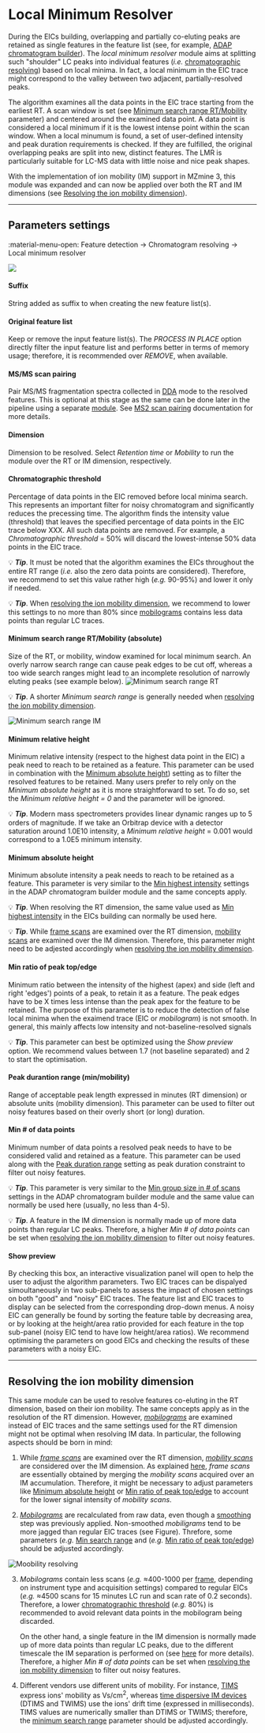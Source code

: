 # **Local Minimum Resolver**

During the EICs building, overlapping and partially co-eluting peaks are retained as single features in the feature list (see, for example, [ADAP chromatogram builder](../featdet_adap_chromatogram_builder/adap-chromatogram-builder.md)). The _local minimum resolver_ module aims at splitting such "shoulder" LC peaks into individual features (_i.e._ [chromatographic resolving](../../terminology/general-terminology.md#chromatographic-resolving)) based on local minima. In fact, a local minimum in the EIC trace might correspond to the valley between two adjacent, partially-resolved peaks.

The algorithm examines all the data points in the EIC trace starting from the earliest RT. A scan window is set (see [Minimum search range RT/Mobility](#minimum-search-range-rtmobility-absolute) parameter) and centered around the examined data point. A data point is considered a local minimum if it is the lowest intense point within the scan window. When a local minumum is found, a set of user-defined intensity and peak duration requirements is checked. If they are fulfilled, the original overlapping peaks are split into new, distinct features. The LMR is particularly suitable for LC-MS data with little noise and nice peak shapes.

With the implementation of ion mobility (IM) support in MZmine 3, this module was expanded and can now be applied over both the RT and IM dimensions (see [Resolving the ion mobility dimension](#resolving-the-ion-mobility-dimension)).

---
## **Parameters settings**
:material-menu-open: Feature detection → Chromatogram resolving → Local minimum resolver

![](local-minimum-resolver.png)

#### **Suffix**
String added as suffix to when creating the new feature list(s).

#### **Original feature list**
Keep or remove the input feature list(s). The _PROCESS IN PLACE_ option directly filter the input feature list and performs better in terms of memory usage; therefore, it is recommended over _REMOVE_, when available.

#### **MS/MS scan pairing**
Pair MS/MS fragmentation spectra collected in [DDA](../../terminology/general-terminology.md#data-dependent-acqusition-mode) mode to the resolved features. This is optional at this stage as the same can be done later in the pipeline using a separate [module](../featdet_ms2_scan_pairing/ms2_scan_pairing.md). See [MS2 scan pairing](../featdet_ms2_scan_pairing/ms2_scan_pairing.md) documentation for more details.

#### **Dimension**
Dimension to be resolved. Select _Retention time_ or _Mobility_ to run the module over the RT or IM dimension, respectively.

#### **Chromatographic threshold**
Percentage of data points in the EIC removed before local minima search. This represents an important filter for noisy chromatogram and significantly reduces the precessing time. 
The algorithm finds the intensity value (threshold) that leaves the specified percentage of data points in the EIC trace below XXX. All such data points are removed. For example, a _Chromatographic threshold_ = 50% will discard the lowest-intense 50% data points in the EIC trace.

💡 **_Tip_**. It must be noted that the algorithm examines the EICs throughout the entire RT range (_i.e._ also the zero data points are considered). Therefore, we recommend to set this value rather high (_e.g._ 90-95%) and lower it only if needed.

💡 **_Tip_**. When [resolving the ion mobility dimension](#resolving-the-ion-mobility-dimension), we recommend to lower this settings to no more than 80% since [mobilograms](../../terminology/ion-mobility-terminology.md#mobilograms) contains less data points than regular LC traces.

#### **Minimum search range RT/Mobility (absolute)**
Size of the RT, or mobility, window examined for local minimum search. An overly narrow search range can cause peak edges to be cut off, whereas a too wide search ranges might lead to an incomplete resolution of narrowly eluting peaks (see example below).
![Minimum search range RT](min-search-range-rt.png)

💡 **_Tip_**. A shorter _Minimum search range_ is generally needed when [resolving the ion mobility dimension](#resolving-the-ion-mobility-dimension).

![Minimum search range IM](min-search-range-im.png)

#### **Minimum relative height**
Minimum relative intensity (respect to the highest data point in the EIC) a peak need to reach to be retained as a feature. This parameter can be used in combination with the [Minimum absolute height](#minimum-absolute-height)) setting as to filter the resolved features to be retained. Many users prefer to rely only on the _Minimum absolute height_ as it is more straightforward to set. To do so, set the _Minimum relative height = 0_ and the parameter will be ignored. 

💡 **_Tip_**. Modern mass spectrometers provides linear dynamic ranges up to 5 orders of magnitude. If we take an Orbitrap device with a detector saturation around 1.0E10 intensity, a _Minimum relative height_ = 0.001 would correspond to a 1.0E5 minimum intensity.

#### **Minimum absolute height**
Minimum absolute intensity a peak needs to reach to be retained as a feature. This parameter is very similar to the [Min highest intensity](../featdet_adap_chromatogram_builder/adap-chromatogram-builder.md#min-highest-intensity) settings in the ADAP chromatogram builder module and the same concepts apply.

💡 **_Tip_**. When resolving the RT dimension, the same value used as [Min highest intensity](../featdet_adap_chromatogram_builder/adap-chromatogram-builder.md#min-highest-intensity) in the EICs building can normally be used here.

💡 **_Tip_**. While [frame scans](../../terminology/ion-mobility-terminology.md#accumulations-mobility-scans-and-frames) are examined over the RT dimension, [mobility scans](../../terminology/ion-mobility-terminology.md#accumulations-mobility-scans-and-frames) are examined over the IM dimension. Therefore, this parameter might need to be adjested accordingly when [resolving the ion mobility dimension](#resolving-the-ion-mobility-dimension). 

#### **Min ratio of peak top/edge**
Minimum ratio between the intensity of the highest (apex) and side (left and right 'edges') points of a peak, to retain it as a feature. The peak edges have to be X times less intense than the peak apex for the feature to be retained. The purpose of this parameter is to reduce the detection of false local minima when the exaimend trace (EIC or _mobilogram_) is not smooth. In general, this mainly affects low intensity and not-baseline-resolved signals

💡 **_Tip_**. This parameter can best be optimized using the _Show preview_ option. We recommend values between 1.7 (not baseline separated) and 2 to start the optimisation.

#### **Peak durantion range (min/mobility)**
Range of acceptable peak length expressed in minutes (RT dimension) or absolute units (mobility dimension). This parameter can be used to filter out noisy features based on their overly short (or long) duration.

#### **Min # of data points**
Minimum number of data points a resolved peak needs to have to be considered valid and retained as a feature. This parameter can be used along with the [Peak duration range](#peak-durantion-range-minmobility) setting as  peak duration constraint to filter out noisy features.

💡 **_Tip_**. This parameter is very similar to the [Min group size in # of scans](../featdet_adap_chromatogram_builder/adap-chromatogram-builder.md#min-group-size-in-number-of-scans) settings in the ADAP chromatogram builder module and the same value can normally be used here (usually, no less than 4-5).

💡 **_Tip_**. A feature in the IM dimension is normally made up of more data points than regular LC peaks. Therefore, a higher _Min # of data points_ can be set when [resolving the ion mobility dimension](#resolving-the-ion-mobility-dimension) to filter out noisy features.

#### **Show preview**
By checking this box, an interactive visualization panel will open to help the user to adjust the algorithm parameters. Two EIC traces can be dispalyed simoultaneously in two sub-panels to assess the impact of chosen settings on both "good" and "noisy" EIC traces. The feature list and EIC traces to display can be selected from the corresponding drop-down menus. A noisy EIC can generally be found by sorting the feature table by decreasing area, or by looking at the height/area ratio provided for each feature in the top sub-panel (noisy EIC tend to have low height/area ratios). We recommend optimising the parameters on good EICs and checking the results of these parameters with a noisy EIC.

---
## Resolving the ion mobility dimension
This same module can be used to resolve features co-eluting in the RT dimension, based on their ion mobility. The same concepts apply as in the resolution of the RT dimension. However, [_mobilograms_](../../terminology/ion-mobility-terminology.md#mobilograms) are examined instead of EIC traces and the same settings used for the RT dimension might not be optimal when resolving IM data. In particular, the following aspects should be born in mind:

1. While [_frame scans_](../../terminology/ion-mobility-terminology.md#accumulations-mobility-scans-and-frames) are examined over the RT dimension, [_mobility scans_](../../terminology/ion-mobility-terminology.md#accumulations-mobility-scans-and-frames) are considered over the IM dimension. As explained [here](../../terminology/ion-mobility-terminology.md#accumulations-mobility-scans-and-frames), _frame scans_ are essentially obtained by merging the _mobility scans_ acquired over an IM accumulation. Therefore, it might be necessary to adjust parameters like [Minimum absolute height](#minimum-absolute-height) or [Min ratio of peak top/edge](#min-ratio-of-peak-topedge) to account for the lower signal intensity of _mobility scans_.

2. [_Mobilograms_](../../terminology/ion-mobility-terminology.md#mobilograms) are recalculated from  raw data, even though a [smoothing](../featdet_smoothing/smoothing.md) step was previously applied. Non-smoothed _mobiligrams_ tend to be more jagged than regular EIC traces (see Figure). Threfore, some parameters (_e.g._ [Min search range](#minimum-search-range-rtmobility-absolute) and (_e.g._ [Min ratio of peak top/edge](#min-ratio-of-peak-topedge)) should be adjusted accordingly.

![Moobility resolving](mobility-resolving.png)


3. _Mobilograms_ contain less scans (_e.g._ ≈400-1000 per [frame](../../terminology/ion-mobility-terminology.md#accumulations-mobility-scans-and-frames), depending on instrument type and acquisition settings) compared to regular EICs (_e.g._ ≈4500 scans for 15 minutes LC run and scan rate of 0.2 seconds). Therefore, a lower [chromatographic threshold](#chromatographic-threshold) (_e.g._ 80%) is recommended to avoid relevant data points in the mobilogram being discarded.

    On the other hand, a single feature in the IM dimension is normally made up of more data points than regular LC peaks, due to the different timescale the IM separation is performed on (see [here](../../terminology/ion-mobility-terminology.md#background) for more details). Therefore, a higher _Min # of data points_ can be set when [resolving the ion mobility dimension](#resolving-the-ion-mobility-dimension) to filter out noisy features.

4. Different vendors use different units of mobility. For instance, [TIMS](../../terminology/ion-mobility-terminology.md#trapped-ion-mobility-spectrometry-tims) express ions' mobility as Vs/cm<sup>2</sup>, whereas [time dispersive IM devices](../../terminology/ion-mobility-terminology.md#time-dispersve-ion-mobility-spectrometry-dtims-and-twims) (DTIMS and TWIMS) use the ions' drift time (expressed in milliseconds). TIMS values are numerically smaller than DTIMS or TWIMS; therefore, the [minimum search range](#minimum-search-range-rtmobility-absolute) parameter should be adjusted accordingly. 
